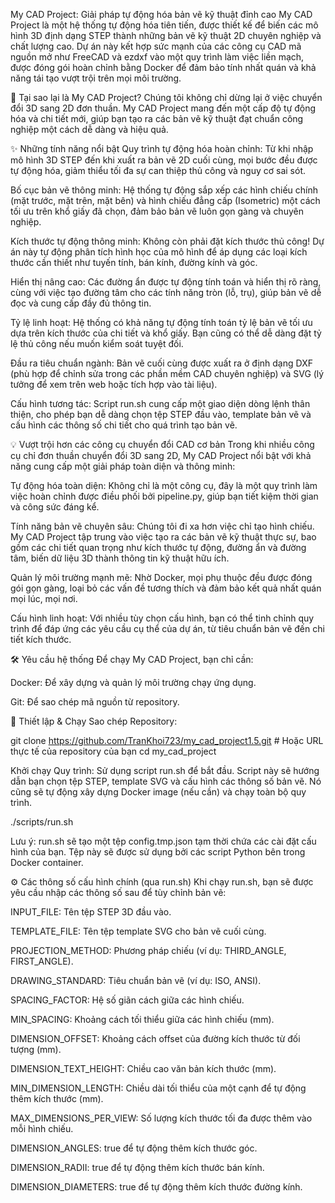 My CAD Project: Giải pháp tự động hóa bản vẽ kỹ thuật đỉnh cao
My CAD Project là một hệ thống tự động hóa tiên tiến, được thiết kế để biến các mô hình 3D định dạng STEP thành những bản vẽ kỹ thuật 2D chuyên nghiệp và chất lượng cao. Dự án này kết hợp sức mạnh của các công cụ CAD mã nguồn mở như FreeCAD và ezdxf vào một quy trình làm việc liền mạch, được đóng gói hoàn chỉnh bằng Docker để đảm bảo tính nhất quán và khả năng tái tạo vượt trội trên mọi môi trường.

🚀 Tại sao lại là My CAD Project?
Chúng tôi không chỉ dừng lại ở việc chuyển đổi 3D sang 2D đơn thuần. My CAD Project mang đến một cấp độ tự động hóa và chi tiết mới, giúp bạn tạo ra các bản vẽ kỹ thuật đạt chuẩn công nghiệp một cách dễ dàng và hiệu quả.

✨ Những tính năng nổi bật
Quy trình tự động hóa hoàn chỉnh: Từ khi nhập mô hình 3D STEP đến khi xuất ra bản vẽ 2D cuối cùng, mọi bước đều được tự động hóa, giảm thiểu tối đa sự can thiệp thủ công và nguy cơ sai sót.

Bố cục bản vẽ thông minh: Hệ thống tự động sắp xếp các hình chiếu chính (mặt trước, mặt trên, mặt bên) và hình chiếu đẳng cấp (Isometric) một cách tối ưu trên khổ giấy đã chọn, đảm bảo bản vẽ luôn gọn gàng và chuyên nghiệp.

Kích thước tự động thông minh: Không còn phải đặt kích thước thủ công! Dự án này tự động phân tích hình học của mô hình để áp dụng các loại kích thước cần thiết như tuyến tính, bán kính, đường kính và góc.

Hiển thị nâng cao: Các đường ẩn được tự động tính toán và hiển thị rõ ràng, cùng với việc tạo đường tâm cho các tính năng tròn (lỗ, trụ), giúp bản vẽ dễ đọc và cung cấp đầy đủ thông tin.

Tỷ lệ linh hoạt: Hệ thống có khả năng tự động tính toán tỷ lệ bản vẽ tối ưu dựa trên kích thước của chi tiết và khổ giấy. Bạn cũng có thể dễ dàng đặt tỷ lệ thủ công nếu muốn kiểm soát tuyệt đối.

Đầu ra tiêu chuẩn ngành: Bản vẽ cuối cùng được xuất ra ở định dạng DXF (phù hợp để chỉnh sửa trong các phần mềm CAD chuyên nghiệp) và SVG (lý tưởng để xem trên web hoặc tích hợp vào tài liệu).

Cấu hình tương tác: Script run.sh cung cấp một giao diện dòng lệnh thân thiện, cho phép bạn dễ dàng chọn tệp STEP đầu vào, template bản vẽ và cấu hình các thông số chi tiết cho quá trình tạo bản vẽ.

💡 Vượt trội hơn các công cụ chuyển đổi CAD cơ bản
Trong khi nhiều công cụ chỉ đơn thuần chuyển đổi 3D sang 2D, My CAD Project nổi bật với khả năng cung cấp một giải pháp toàn diện và thông minh:

Tự động hóa toàn diện: Không chỉ là một công cụ, đây là một quy trình làm việc hoàn chỉnh được điều phối bởi pipeline.py, giúp bạn tiết kiệm thời gian và công sức đáng kể.

Tính năng bản vẽ chuyên sâu: Chúng tôi đi xa hơn việc chỉ tạo hình chiếu. My CAD Project tập trung vào việc tạo ra các bản vẽ kỹ thuật thực sự, bao gồm các chi tiết quan trọng như kích thước tự động, đường ẩn và đường tâm, biến dữ liệu 3D thành thông tin kỹ thuật hữu ích.

Quản lý môi trường mạnh mẽ: Nhờ Docker, mọi phụ thuộc đều được đóng gói gọn gàng, loại bỏ các vấn đề tương thích và đảm bảo kết quả nhất quán mọi lúc, mọi nơi.

Cấu hình linh hoạt: Với nhiều tùy chọn cấu hình, bạn có thể tinh chỉnh quy trình để đáp ứng các yêu cầu cụ thể của dự án, từ tiêu chuẩn bản vẽ đến chi tiết kích thước.

🛠️ Yêu cầu hệ thống
Để chạy My CAD Project, bạn chỉ cần:

Docker: Để xây dựng và quản lý môi trường chạy ứng dụng.

Git: Để sao chép mã nguồn từ repository.

🚀 Thiết lập & Chạy
Sao chép Repository:

git clone https://github.com/TranKhoi723/my_cad_project1.5.git # Hoặc URL thực tế của repository của bạn
cd my_cad_project

Khởi chạy Quy trình:
Sử dụng script run.sh để bắt đầu. Script này sẽ hướng dẫn bạn chọn tệp STEP, template SVG và cấu hình các thông số bản vẽ. Nó cũng sẽ tự động xây dựng Docker image (nếu cần) và chạy toàn bộ quy trình.

./scripts/run.sh

Lưu ý: run.sh sẽ tạo một tệp config.tmp.json tạm thời chứa các cài đặt cấu hình của bạn. Tệp này sẽ được sử dụng bởi các script Python bên trong Docker container.

⚙️ Các thông số cấu hình chính (qua run.sh)
Khi chạy run.sh, bạn sẽ được yêu cầu nhập các thông số sau để tùy chỉnh bản vẽ:

INPUT_FILE: Tên tệp STEP 3D đầu vào.

TEMPLATE_FILE: Tên tệp template SVG cho bản vẽ cuối cùng.

PROJECTION_METHOD: Phương pháp chiếu (ví dụ: THIRD_ANGLE, FIRST_ANGLE).

DRAWING_STANDARD: Tiêu chuẩn bản vẽ (ví dụ: ISO, ANSI).

SPACING_FACTOR: Hệ số giãn cách giữa các hình chiếu.

MIN_SPACING: Khoảng cách tối thiểu giữa các hình chiếu (mm).

DIMENSION_OFFSET: Khoảng cách offset của đường kích thước từ đối tượng (mm).

DIMENSION_TEXT_HEIGHT: Chiều cao văn bản kích thước (mm).

MIN_DIMENSION_LENGTH: Chiều dài tối thiểu của một cạnh để tự động thêm kích thước (mm).

MAX_DIMENSIONS_PER_VIEW: Số lượng kích thước tối đa được thêm vào mỗi hình chiếu.

DIMENSION_ANGLES: true để tự động thêm kích thước góc.

DIMENSION_RADII: true để tự động thêm kích thước bán kính.

DIMENSION_DIAMETERS: true để tự động thêm kích thước đường kính.
